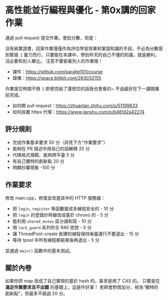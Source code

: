# 高性能並行編程與優化 - 第0x講的回家作業

通過 pull request 提交作業。會批分數，但是：

沒有結業證書，回家作業僅僅作為評估學習效果和鞏固知識的手段，不必為分數感到緊張 :)
量力而行，只要能在本課中，學到昨天的自己不懂的知識，就是勝利，沒必要和別人攀比。
注意不要偷看別人的作業哦！

- 課件：https://github.com/parallel101/course
- 錄播：https://space.bilibili.com/263032155

作業提交時間不限 :) 即使完結了還想交的話我也會看的~ 不過最好在下一講開播前完成。

- 如何開 pull request：https://zhuanlan.zhihu.com/p/51199833
- 如何設置 https 代理：https://www.jianshu.com/p/b481d2a42274

## 評分規則

- 完成作業基本要求 50 分（詳見下方"作業要求"）
- 能夠在 PR 描述中用自己的話解釋 25 分
- 代碼格式規範、能夠跨平臺 5 分
- 有自己獨特的創新點 20 分
- 明顯抄襲現象 -100 分

## 作業要求

修改 main.cpp，修復並改進其中的 HTTP 服務器：

- 把 `login`, `register` 等函數變成多線程安全的 - 10 分
- 把 `login` 的登錄計時器改成基於 chrono 的 - 5 分
- 能利用 `shared_mutex` 區分讀和寫 - 10 分
- 用 `lock_guard` 系列符合 RAII 思想 - 5 分
- 讓 ThreadPool::create 創建的線程保持後臺運行不要退出 - 15 分
- 等待 tpool 中所有線程都結束後再退出 - 5 分

並通過 `main()` 函數中的基本測試。

## 關於內卷

如果你把 map 改成了自己實現的基於 hash 的，甚至是用了 CAS 的。
只要是在 **滿足作業要求且不出錯** 的基礎上，這是件好事！
老師會酌情加分，視為“獨特的創新點”，但最多不超過 20 分。
